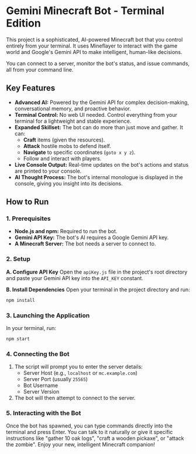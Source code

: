 # Gemini Minecraft Bot - Terminal Edition

This project is a sophisticated, AI-powered Minecraft bot that you control entirely from your terminal. It uses Mineflayer to interact with the game world and Google's Gemini API to make intelligent, human-like decisions.

You can connect to a server, monitor the bot's status, and issue commands, all from your command line.

## Key Features

- **Advanced AI:** Powered by the Gemini API for complex decision-making, conversational memory, and proactive behavior.
- **Terminal Control:** No web UI needed. Control everything from your terminal for a lightweight and stable experience.
- **Expanded Skillset:** The bot can do more than just move and gather. It can:
  - **Craft** items (given the resources).
  - **Attack** hostile mobs to defend itself.
  - **Navigate** to specific coordinates (`goto x y z`).
  - Follow and interact with players.
- **Live Console Output:** Real-time updates on the bot's actions and status are printed to your console.
- **AI Thought Process:** The bot's internal monologue is displayed in the console, giving you insight into its decisions.

## How to Run

### 1. Prerequisites
- **Node.js and npm:** Required to run the bot.
- **Gemini API Key:** The bot's AI requires a Google Gemini API key.
- **A Minecraft Server:** The bot needs a server to connect to.

### 2. Setup

**A. Configure API Key**
Open the `apiKey.js` file in the project's root directory and paste your Gemini API key into the `API_KEY` constant.

**B. Install Dependencies**
Open your terminal in the project directory and run:
```bash
npm install
```

### 3. Launching the Application

In your terminal, run:
```bash
npm start
```

### 4. Connecting the Bot

1.  The script will prompt you to enter the server details:
    - Server Host (e.g., `localhost` or `mc.example.com`)
    - Server Port (usually `25565`)
    - Bot Username
    - Server Version
2.  The bot will then attempt to connect to the server.

### 5. Interacting with the Bot

Once the bot has spawned, you can type commands directly into the terminal and press Enter. You can talk to it naturally or give it specific instructions like "gather 10 oak logs", "craft a wooden pickaxe", or "attack the zombie". Enjoy your new, intelligent Minecraft companion!